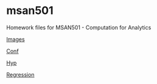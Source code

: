 # msan501
Homework files for MSAN501 - Computation for Analytics

[Images](https://github.com/USF-MSAN-2016/aguimaraesduarte-images)

[Conf](https://github.com/USF-MSAN-2016/aguimaraesduarte-conf)

[Hyp](https://github.com/USF-MSAN-2016/aguimaraesduarte-hyp)

[Regression](https://github.com/USF-MSAN-2016/aguimaraesduarte-regression)
